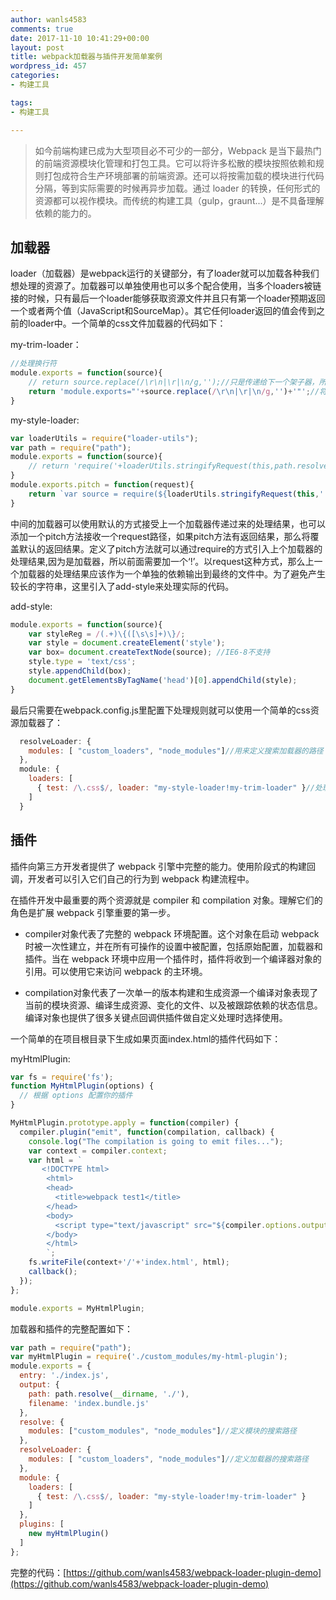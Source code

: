 ```yaml
---
author: wanls4583
comments: true
date: 2017-11-10 10:41:29+00:00
layout: post
title: webpack加载器与插件开发简单案例
wordpress_id: 457
categories:
- 构建工具

tags:
- 构建工具

---
```


>如今前端构建已成为大型项目必不可少的一部分，Webpack 是当下最热门的前端资源模块化管理和打包工具。它可以将许多松散的模块按照依赖和规则打包成符合生产环境部署的前端资源。还可以将按需加载的模块进行代码分隔，等到实际需要的时候再异步加载。通过 loader 的转换，任何形式的资源都可以视作模块。而传统的构建工具（gulp，graunt...）是不具备理解依赖的能力的。

## 加载器
loader（加载器）是webpack运行的关键部分，有了loader就可以加载各种我们想处理的资源了。加载器可以单独使用也可以多个配合使用，当多个loaders被链接的时候，只有最后一个loader能够获取资源文件并且只有第一个loader预期返回一个或者两个值（JavaScript和SourceMap）。其它任何loader返回的值会传到之前的loader中。一个简单的css文件加载器的代码如下：

my-trim-loader：
```javascript
//处理换行符
module.exports = function(source){
	// return source.replace(/\r\n|\r|\n/g,'');//只是传递给下一个架子器，所以不用module.exports
	return 'module.exports="'+source.replace(/\r\n|\r|\n/g,'')+'"';//将作为一个单独的依赖输出到最终的文件中
}
```

my-style-loader:
```javascript
var loaderUtils = require("loader-utils");
var path = require("path");
module.exports = function(source){
	// return 'require('+loaderUtils.stringifyRequest(this,path.resolve(__dirname,'./add-style'))+')("'+source+'");'
}
module.exports.pitch = function(request){
	return `var source = require(${loaderUtils.stringifyRequest(this,'!'+request)});var addStyle = require(${loaderUtils.stringifyRequest(this,path.resolve(__dirname,'./add-style'))});addStyle(source)`
}
```
中间的加载器可以使用默认的方式接受上一个加载器传递过来的处理结果，也可以添加一个pitch方法接收一个request路径，如果pitch方法有返回结果，那么将覆盖默认的返回结果。定义了pitch方法就可以通过require的方式引入上个加载器的处理结果,因为是加载器，所以前面需要加一个‘!’。以request这种方式，那么上一个加载器的处理结果应该作为一个单独的依赖输出到最终的文件中。为了避免产生较长的字符串，这里引入了add-style来处理实际的代码。

add-style:
```javascript
module.exports = function(source){
	var styleReg = /(.+)\{([\s\s]+)\}/;
	var style = document.createElement('style');
    var box= document.createTextNode(source); //IE6-8不支持
    style.type = 'text/css';
    style.appendChild(box);
    document.getElementsByTagName('head')[0].appendChild(style);
}
```

最后只需要在webpack.config.js里配置下处理规则就可以使用一个简单的css资源加载器了：
```javascript
  resolveLoader: {
    modules: [ "custom_loaders", "node_modules"]//用来定义搜索加载器的路径
  },
  module: {
    loaders: [
      { test: /\.css$/, loader: "my-style-loader!my-trim-loader" }//处理顺序从右向左
    ]
  }
```

## 插件
插件向第三方开发者提供了 webpack 引擎中完整的能力。使用阶段式的构建回调，开发者可以引入它们自己的行为到 webpack 构建流程中。

在插件开发中最重要的两个资源就是 compiler 和 compilation 对象。理解它们的角色是扩展 webpack 引擎重要的第一步。
- compiler对象代表了完整的 webpack 环境配置。这个对象在启动 webpack 时被一次性建立，并在所有可操作的设置中被配置，包括原始配置，加载器和插件。当在 webpack 环境中应用一个插件时，插件将收到一个编译器对象的引用。可以使用它来访问 webpack 的主环境。

- compilation对象代表了一次单一的版本构建和生成资源一个编译对象表现了当前的模块资源、编译生成资源、变化的文件、以及被跟踪依赖的状态信息。编译对象也提供了很多关键点回调供插件做自定义处理时选择使用。

一个简单的在项目根目录下生成如果页面index.html的插件代码如下：

myHtmlPlugin:
```javascript
var fs = require('fs');
function MyHtmlPlugin(options) {
  // 根据 options 配置你的插件
}

MyHtmlPlugin.prototype.apply = function(compiler) {
  compiler.plugin("emit", function(compilation, callback) {
    console.log("The compilation is going to emit files...");
    var context = compiler.context;
    var html = `
       <!DOCTYPE html>
        <html>
        <head>
          <title>webpack test1</title>
        </head>
        <body>
          <script type="text/javascript" src="${compiler.options.output.filename}"></script>
        </body>
        </html>
        `;
    fs.writeFile(context+'/'+'index.html', html);
    callback();
  });
};

module.exports = MyHtmlPlugin;
```

加载器和插件的完整配置如下：
```javascript
var path = require("path");
var myHtmlPlugin = require('./custom_modules/my-html-plugin');
module.exports = {
  entry: './index.js',
  output: {
    path: path.resolve(__dirname, './'),
    filename: 'index.bundle.js'
  },
  resolve: {
    modules: ["custom_modules", "node_modules"]//定义模块的搜索路径
  },
  resolveLoader: {
    modules: [ "custom_loaders", "node_modules"]//定义加载器的搜索路径
  },
  module: {
    loaders: [
      { test: /\.css$/, loader: "my-style-loader!my-trim-loader" }
    ]
  },
  plugins: [
    new myHtmlPlugin()
  ]
};
```

完整的代码：[https://github.com/wanls4583/webpack-loader-plugin-demo](https://github.com/wanls4583/webpack-loader-plugin-demo)





